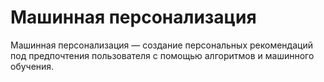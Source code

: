 # Машинная персонализация

Машинная персонализация — создание персональных рекомендаций под предпочтения пользователя с помощью алгоритмов и машинного обучения.
